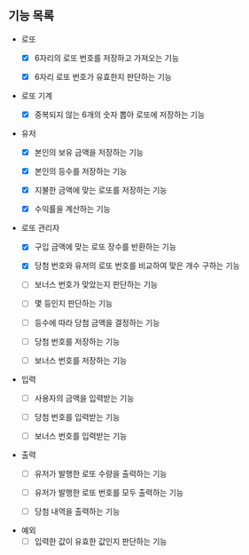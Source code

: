## 기능 목록
- 로또
  - [x] 6자리의 로또 번호를 저장하고 가져오는 기능
  - [x] 6자리 로또 번호가 유효한지 판단하는 기능


- 로또 기계
  - [x] 중복되지 않는 6개의 숫자 뽑아 로또에 저장하는 기능


- 유저
  - [x] 본인의 보유 금액을 저장하는 기능
  - [x] 본인의 등수를 저장하는 기능  
  - [x] 지불한 금액에 맞는 로또를 저장하는 기능
  - [x] 수익률을 계산하는 기능


- 로또 관리자
  - [x] 구입 금액에 맞는 로또 장수를 반환하는 기능
  - [x] 당첨 번호와 유저의 로또 번호를 비교하여 맞은 개수 구하는 기능
  - [ ] 보너스 번호가 맞았는지 판단하는 기능
  - [ ] 몇 등인지 판단하는 기능
  - [ ] 등수에 따라 당첨 금액을 결정하는 기능
  - [ ] 당첨 번호를 저장하는 기능
  - [ ] 보너스 번호를 저장하는 기능


- 입력
  - [ ] 사용자의 금액을 입력받는 기능
  - [ ] 당첨 번호를 입력받는 기능
  - [ ] 보너스 번호를 입력받는 기능
      

- 출력
  - [ ] 유저가 발행한 로또 수량을 출력하는 기능
  - [ ] 유저가 발행한 로또 번호를 모두 출력하는 기능
  - [ ] 당첨 내역을 출력하는 기능


- 예외
  - [ ] 입력한 값이 유효한 값인지 판단하는 기능